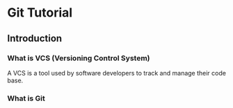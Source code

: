 # Git Tutorial
## Introduction
### What is VCS (Versioning Control System)
A VCS is a tool used by software developers to track and manage their code base.
### What is Git  
